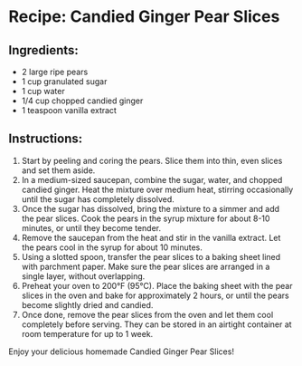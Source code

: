 # Recipe: Candied Ginger Pear Slices

## Ingredients:
- 2 large ripe pears
- 1 cup granulated sugar
- 1 cup water
- 1/4 cup chopped candied ginger
- 1 teaspoon vanilla extract

## Instructions:
1. Start by peeling and coring the pears. Slice them into thin, even slices and set them aside.
2. In a medium-sized saucepan, combine the sugar, water, and chopped candied ginger. Heat the mixture over medium heat, stirring occasionally until the sugar has completely dissolved.
3. Once the sugar has dissolved, bring the mixture to a simmer and add the pear slices. Cook the pears in the syrup mixture for about 8-10 minutes, or until they become tender.
4. Remove the saucepan from the heat and stir in the vanilla extract. Let the pears cool in the syrup for about 10 minutes.
5. Using a slotted spoon, transfer the pear slices to a baking sheet lined with parchment paper. Make sure the pear slices are arranged in a single layer, without overlapping.
6. Preheat your oven to 200°F (95°C). Place the baking sheet with the pear slices in the oven and bake for approximately 2 hours, or until the pears become slightly dried and candied.
7. Once done, remove the pear slices from the oven and let them cool completely before serving. They can be stored in an airtight container at room temperature for up to 1 week.

Enjoy your delicious homemade Candied Ginger Pear Slices!